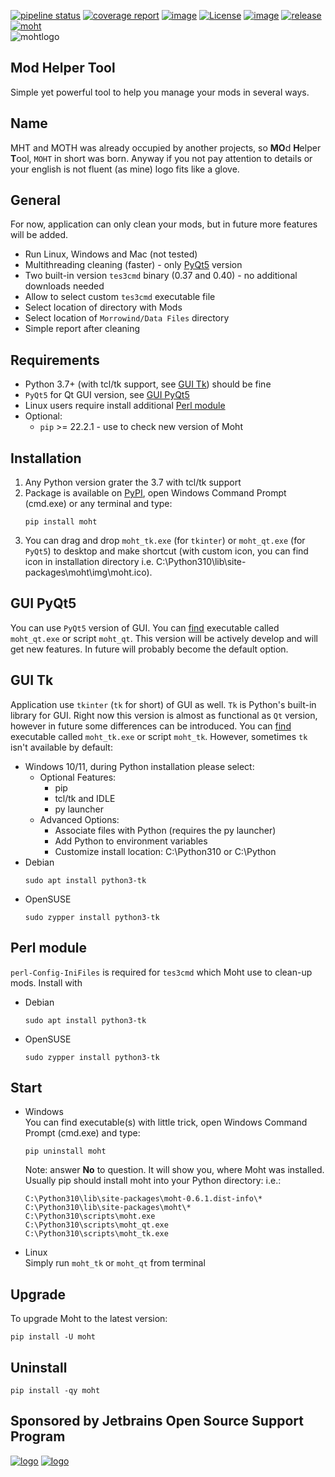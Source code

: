 [![pipeline status](https://gitlab.com/modding-openmw/modhelpertool/badges/main/pipeline.svg)](https://gitlab.com/modding-openmw/modhelpertool/-/commits/main)
[![coverage report](https://gitlab.com/modding-openmw/modhelpertool/badges/main/coverage.svg)](https://gitlab.com/modding-openmw/modhelpertool/-/commits/main)
[![image](https://img.shields.io/badge/pypi-v0.6.1-blue.svg)](https://pypi.org/project/moht/)
[![License](https://img.shields.io/badge/Licence-MIT-blue.svg)](./LICENSE.md)
[![image](https://img.shields.io/badge/python-3.7%20%7C%203.8%20%7C%203.9%20%7C%203.10-blue.svg)](https://gitlab.com/modding-openmw/modhelpertool)
[![release](https://gitlab.com/modding-openmw/modhelpertool/-/badges/release.svg)](https://gitlab.com/modding-openmw/modhelpertool/-/releases)
[![moht](https://snyk.io/advisor/python/moht/badge.svg)](https://snyk.io/advisor/python/moht)  
![mohtlogo](https://i.imgur.com/gJoB1Dv.png)  

## Mod Helper Tool
Simple yet powerful tool to help you manage your mods in several ways.

## Name
MHT and MOTH was already occupied by another projects, so **MO**d **H**elper **T**ool, `MOHT` in short was born. 
Anyway if you not pay attention to details or your english is not fluent (as mine) logo fits like a glove. 

## General
For now, application can only clean your mods, but in future more features will be added.

* Run Linux, Windows and Mac (not tested)
* Multithreading cleaning (faster) - only [PyQt5](#gui-pyqt5) version
* Two built-in version `tes3cmd` binary (0.37 and 0.40) - no additional downloads needed
* Allow to select custom `tes3cmd` executable file
* Select location of directory with Mods
* Select location of `Morrowind/Data Files` directory
* Simple report after cleaning

## Requirements
* Python 3.7+ (with tcl/tk support, see [GUI Tk](#gui-tk)) should be fine
* `PyQt5` for Qt GUI version, see [GUI PyQt5](#gui-pyqt5)
* Linux users require install additional [Perl module](#perl-module)
* Optional:
  * `pip` >= 22.2.1 - use to check new version of Moht

## Installation
1. Any Python version grater the 3.7 with tcl/tk support
2. Package is available on [PyPI](https://pypi.org/project/moht/), open Windows Command Prompt (cmd.exe) or any terminal and type:
   ```shell
   pip install moht
   ```
3. You can drag and drop `moht_tk.exe` (for `tkinter`) or `moht_qt.exe` (for `PyQt5`) to desktop and make shortcut (with custom icon, you can find icon in installation 
directory i.e. C:\Python310\lib\site-packages\moht\img\moht.ico).

## GUI PyQt5
You can use `PyQt5` version of GUI. You can [find](#start) executable called `moht_qt.exe` or script `moht_qt`.
This version will be actively develop and will get new features. In future will probably become the default option.

## GUI Tk
Application use `tkinter` (`tk` for short) of GUI as well. `Tk` is Python's built-in library for GUI. 
Right now this version is almost as functional as `Qt` version, however in future some differences can be introduced.
You can [find](#start) executable called `moht_tk.exe` or script `moht_tk`. However, sometimes `tk` isn't available by default:
  * Windows 10/11, during Python installation please select:  
    * Optional Features:
      * pip
      * tcl/tk and IDLE
      * py launcher
    * Advanced Options:
      * Associate files with Python (requires the py launcher)
      * Add Python to environment variables
      * Customize install location: C:\Python310 or C:\Python
  * Debian
    ```shell
    sudo apt install python3-tk
    ``` 
  * OpenSUSE
    ```shell
    sudo zypper install python3-tk
    ```

## Perl module
`perl-Config-IniFiles` is required for `tes3cmd` which Moht use to clean-up mods. Install with
  * Debian
    ```shell
    sudo apt install python3-tk
    ``` 
  * OpenSUSE
    ```shell
    sudo zypper install python3-tk
    ```

## Start
* Windows  
  You can find executable(s) with little trick, open Windows Command Prompt (cmd.exe) and type:
  ```shell
  pip uninstall moht
  ```
  Note: answer **No** to question. It will show you, where Moht was installed. Usually pip should install moht into your Python directory: i.e.:
  ``` 
  C:\Python310\lib\site-packages\moht-0.6.1.dist-info\*
  C:\Python310\lib\site-packages\moht\*
  C:\Python310\scripts\moht.exe
  C:\Python310\scripts\moht_qt.exe
  C:\Python310\scripts\moht_tk.exe
  ```
* Linux  
  Simply run `moht_tk` or `moht_qt` from terminal

## Upgrade
To upgrade Moht to the latest version:
```shell
pip install -U moht
```

## Uninstall
```shell
pip install -qy moht
```

## Sponsored by Jetbrains Open Source Support Program
[![logo](https://resources.jetbrains.com/storage/products/company/brand/logos/PyCharm.svg)](https://jb.gg/OpenSourceSupport)
[![logo](https://resources.jetbrains.com/storage/products/company/brand/logos/jb_beam.svg)](https://jb.gg/OpenSourceSupport)
